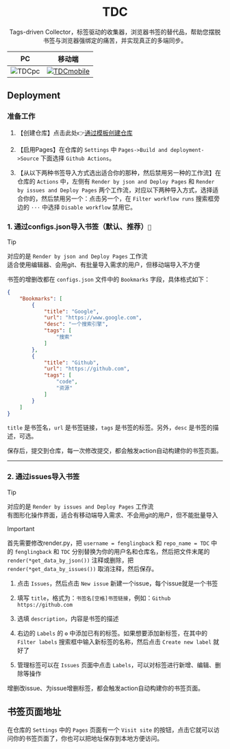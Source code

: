 <h1 align="center">TDC</h1>

<p align="center">Tags-driven Collector，标签驱动的收集器，浏览器书签的替代品，帮助您摆脱书签与浏览器强绑定的痛苦，并实现真正的多端同步。</p>

| PC | 移动端 |
| :---: | :---: |
| ![TDCpc](https://img.picgo.net/2024/11/11/TDCpc10ae908c385d605f.png) | [![TDCmobile](https://img.picgo.net/2024/11/11/TDCmobilea204c9413afe7330.md.jpg)](https://www.picgo.net/image/TDCmobile.oYDclu) |


## Deployment

### 准备工作

1. 【创建仓库】点击此处👉[通过模板创建仓库](https://github.com/new?template_name=TDC&template_owner=fenglingback)

2. 【启用Pages】在仓库的 `Settings` 中 `Pages->Build and deployment->Source` 下面选择 `Github Actions`。

3. 【从以下两种书签导入方式选出适合你的那种，然后禁用另一种的工作流】在仓库的 `Actions` 中，左侧有 `Render by json and Deploy Pages` 和 `Render by issues and Deploy Pages` 两个工作流，对应以下两种导入方式，选择适合你的，然后禁用另一个：点击另一个，在 `Filter workflow runs` 搜索框旁边的 `···` 中选择 `Disable workflow` 禁用它。 



### 1. 通过configs.json导入书签（默认、推荐）`🌟`

> [!TIP]  
> 对应的是 `Render by json and Deploy Pages` 工作流  
> 适合使用编辑器、会用git、有批量导入需求的用户，但移动端导入不方便


书签的增删改都在 `configs.json` 文件中的 `Bookmarks` 字段，具体格式如下：

```json
{
    "Bookmarks": [
        {
            "title": "Google",
            "url": "https://www.google.com",
            "desc": "一个搜索引擎",
            "tags": [
                "搜索"
            ]
        },
        {
            "title": "Github",
            "url": "https://github.com",
            "tags": [
                "code",
                "资源"
            ]
        }
    ]
}
```

`title` 是书签名，`url` 是书签链接，`tags` 是书签的标签。另外，`desc` 是书签的描述，可选。

保存后，提交到仓库，每一次修改提交，都会触发action自动构建你的书签页面。

<hr>


### 2. 通过issues导入书签

> [!TIP]  
> 对应的是 `Render by issues and Deploy Pages` 工作流  
> 有图形化操作界面，适合有移动端导入需求、不会用git的用户，但不能批量导入


> [!IMPORTANT]  
> 首先需要修改render.py，把 `username = fenglingback` 和 `repo_name = TDC` 中的 `fenglingback` 和 `TDC` 分别替换为你的用户名和仓库名，然后把文件末尾的 `render(*get_data_by_json())` 注释或删除，把 `render(*get_data_by_issues())` 取消注释，然后保存。


1. 点击 `Issues`，然后点击 `New issue` 新建一个issue，每个issue就是一个书签

2. 填写 `title`，格式为：`书签名[空格]书签链接`，例如：`Github https://github.com`

3. 选填 `description`，内容是书签的描述

4. 右边的 `Labels` 的 `⚙` 中添加已有的标签。如果想要添加新标签，在其中的 `Filter labels` 搜索框中输入新标签的名称，然后点击 `Create new label` 就好了

5. 管理标签可以在 `Issues` 页面中点击 `Labels`，可以对标签进行新增、编辑、删除等操作


增删改issue、为issue增删标签，都会触发action自动构建你的书签页面。


## 书签页面地址

在仓库的 `Settings` 中的 `Pages` 页面有一个 `Visit site` 的按钮，点击它就可以访问你的书签页面了，你也可以把地址保存到本地方便访问。